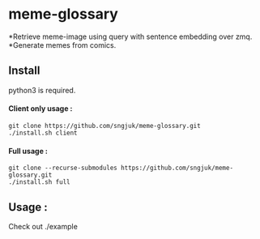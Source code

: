 # meme-glossary
*Retrieve meme-image using query with sentence embedding over zmq.<br>
*Generate memes from comics.
<h2> Install </h2> python3 is required.

<h4>Client only usage : </h4>

```
git clone https://github.com/sngjuk/meme-glossary.git
./install.sh client
```

<h4>Full usage : </h4>

```
git clone --recurse-submodules https://github.com/sngjuk/meme-glossary.git
./install.sh full
``` 
<h2> Usage : </h2>

Check out ./example
